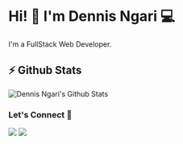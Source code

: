 


# Hi! 👋 I'm Dennis Ngari 💻

I'm a FullStack Web Developer.

## ⚡ Github Stats

![Dennis Ngari's Github Stats](https://github-readme-stats.vercel.app/api?username=DennisNgari&theme=dark)

### Let's Connect 🔗

[![](https://img.shields.io/badge/linkedin-%230077B5.svg?&style=for-the-badge&logo=linkedin&logoColor=white0e76a8)](https://www.linkedin.com/in/dennis-ngari-64b1961b0/)
[![](https://img.shields.io/badge/twitter-%230077B5.svg?&style=for-the-badge&logo=twitter&logoColor=white&color=00acee)](https://twitter.com/_denrax) 

<!-- BLOG-POST-LIST:END -->


